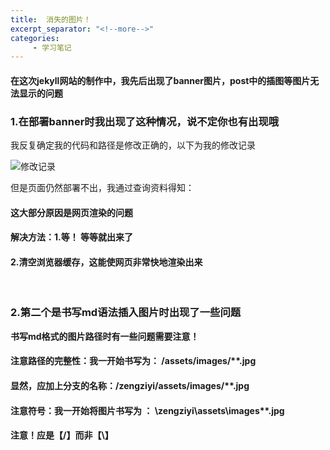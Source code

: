```yaml
---
title:  消失的图片！
excerpt_separator: "<!--more-->"
categories:
     - 学习笔记
---
```


#### 在这次jekyll网站的制作中，我先后出现了banner图片，post中的插图等图片无法显示的问题
<!--more-->


### 1.在部署banner时我出现了这种情况，说不定你也有出现哦

我反复确定我的代码和路径是修改正确的，以下为我的修改记录

![修改记录](/zengziyi/assets/images/banner提交.png)

但是页面仍然部署不出，我通过查询资料得知：

#### 这大部分原因是网页渲染的问题

#### 解决方法：1.等！  等等就出来了

####           2.清空浏览器缓存，这能使网页非常快地渲染出来

​                              

### 2.第二个是书写md语法插入图片时出现了一些问题

**书写md格式的图片路径时有一些问题需要注意！**

#### 注意路径的完整性：我一开始书写为：   /assets/images/**.jpg

####                                            显然，应加上分支的名称：/zengziyi/assets/images/**.jpg

#### 注意符号：我一开始将图片书写为 ： \zengziyi\assets\images\**.jpg

####                                           注意！应是【/】而非【\】